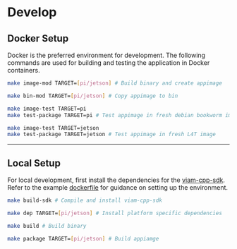 # Develop

## Docker Setup

Docker is the preferred environment for development. The following commands are used for building and testing the application in Docker containers.

```bash
make image-mod TARGET=[pi/jetson] # Build binary and create appimage
```

```bash
make bin-mod TARGET=[pi/jetson] # Copy appimage to bin
```

```bash
make image-test TARGET=pi
make test-package TARGET=pi # Test appimage in fresh debian bookworm image
```

```bash
make image-test TARGET=jetson
make test-package TARGET=jetson # Test appimage in fresh L4T image
```

___

## Local Setup

For local development, first install the dependencies for the [viam-cpp-sdk](https://github.com/viamrobotics/viam-cpp-sdk). Refer to the example [dockerfile](https://github.com/viamrobotics/viam-cpp-sdk/blob/main/etc/docker/Dockerfile.ubuntu.focal) for guidance on setting up the environment.

```bash
make build-sdk # Compile and install viam-cpp-sdk
```

```bash
make dep TARGET=[pi/jetson] # Install platform specific dependencies
```

```bash
make build # Build binary
```

```bash
make package TARGET=[pi/jetson] # Build appiamge
```
